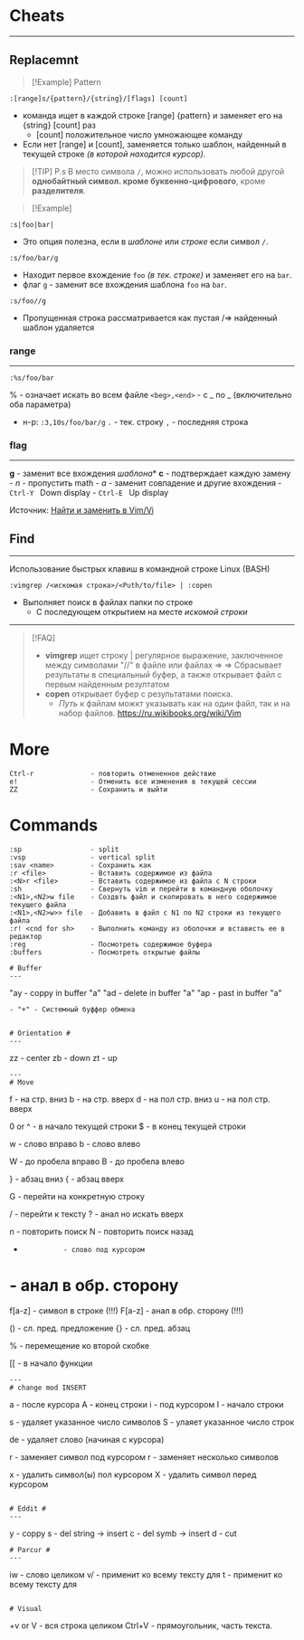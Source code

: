 # Cheats
---
## Replacemnt
>[!Example] Pattern
```vim
:[range]s/{pattern}/{string}/[flags] [count]
```
- команда ищет в каждой строке [range] {pattern} и заменяет его на {string} [count] раз
    - [count] положительное число умножающее команду
- Если нет [range] и [count], заменяется только шаблон, найденный в текущей строке *(в которой находится курсор)*.

>[!TIP] P.s
> В место символа `/`, можно использовать любой другой **однобайтный символ. кроме буквенно-цифрового**, кроме **разделителя**.

>[!Example]
```vim
:s|foo|bar|
```
- Это опция полезна, если в *шаблоне* или *строке* если символ `/`.

```vim
:s/foo/bar/g
```
- Находит первое вхождение `foo` *(в тек. строке)* и заменяет его на `bar`.
- флаг `g` - заменит все вхождения шаблона `foo` на `bar`.

```vim
:s/foo//g
```
- Пропущенная строка рассматривается как пустая /=> найденный шаблон удаляется

### range
---
```viml
:%s/foo/bar
```
% - означает искать во всем файле
`<beg>,<end>` - с _ по _ (включительно оба параметра)
- н-р: `:3,10s/foo/bar/g`
	`.` - тек. строку
	`,` - последняя строка



### flag
---
**g** - заменит все вхождения *шаблона**
**c** - подтверждает каждую замену
    - *n* - пропустить math
    - *a* - заменит совпадение и другие вхождения
        - `Ctrl-Y ` Down display
        - `Ctrl-E ` Up display

Источник: [Найти и заменить в Vim/Vi](https://andreyex.ru/linux/najti-i-zamenit-v-vim-vi/)
## Find
---

Использование быстрых клавиш в командной строке Linux (BASH)

```vim
:vimgrep /<искомая строка>/<Puth/to/file> | :copen
```
- Выполняет поиск в файлах папки по строке
    - С последующем открытием на месте *искомой строки*
****

>[!FAQ]
> - **vimgrep** ищет строку | регулярное выражение, заключенное между символами "//" в файле или файлах \=>
>   \=> Сбрасывает результаты в специальный буфер, а также открывает файл с первым найденным резултатом
> - **copen** открывает буфер с результатами поиска. 
>   - *Путь* к файлам можкт указывать как на один файл, так и на набор файлов.
> https://ru.wikibooks.org/wiki/Vim
# More 
```
Ctrl-r              - повторить отмененное действие
e!                  - Отменить все изменения в текущей сессии
ZZ                  - Сохранить и выйти
```
# Commands 
```
:sp 			    - split
:vsp 			    - vertical split
:sav <name> 	    - Сохранить как
:r <file>  		    - Вставить содержимое из файла
:<N>r <file>        - Вставить содержимое из файла с N строки
:sh 			    - Свернуть vim и перейти в командную оболочку
:<N1>,<N2>w file    - Создвть файл и скопировать в него содержимое текущего файла
:<N1>,<N2>w>> file  - Добавить в файл с N1 по N2 строки из текущего файла
:r! <cnd for sh>    - Выполнить команду из оболочки и встависть ее в редактор
:reg 				- Посмотреть содержимое буфера
:buffers			- Посмотреть открытые файлы

# Buffer
---
```
"ay                 - coppy in buffer "a" 
"ad                 - delete in buffer "a"
"ap                 - past in buffer "a"
```
- "+" - Системный буффер обмена


# Orientation #
---
```
zz              - center
zb              - down
zt              - up
```
---
# Move
```
<CTR>f 			- на стр. вниз
<CTR>b 			- на стр. вверх
<CTR>d 			- на пол стр. вниз
<CTR>u 			- на пол стр. вверх

0 or ^ 			- в начало текущей строки
$ 				- в конец текущей строки

w 				- слово вправо
b 				- слово влево

W 				- до пробела вправо
B 				- до пробела влево

} 				- абзац вниз
{ 				- абзац вверх

<number>G 		- перейти на конкретную строку

/<word><CR> 	- перейти к тексту
?<word><CR> 	- анал но искать вверх

n 				- повторить поиск
N 				- повторить поиск назад

*               - слово под курсором
#               - анал в обр. сторону

f[a-z]          - символ в строке       (!!!)
F[a-z]          - анал в обр. сторону   (!!!)

()              - сл. пред. предложение
{}              - сл. пред. абзац 

%               - перемещение ко второй скобке

[[ 				- в начало функции
```
---
# change mod INSERT 
```
a                   - после курсора
A                   - конец строки
i                   - под курсором
I                   - начало строки

<n>s                - удаляет указанное число символов
<n>S                - улаяет указанное число строк

de                  - удаляет слово (начиная с курсора)

r<symb>             - заменяет символ под курсором
<count>r<symb>      - заменяет несколько символов

<count>x            - удалить символ(ы) пол курсором
X                   - удалить символ перед курсором
```

# Eddit #
---
```
y                   - coppy
s                   - del string -> insert
c                   - del symb -> insert 
d                   - cut 
```
# Parcur #
---
```
iw                          - слово целиком 
v/<text><Enter><eddit-func> - применит <eddit-func> ко всему тексту для <text> 
<eddit-func>t<text>         - применит <eddit-func> ко всему тексту для <text> 
```

# Visual
```
+v or V             - вся строка целиком
Ctrl+V              - прямоугольник, часть текста.
```

